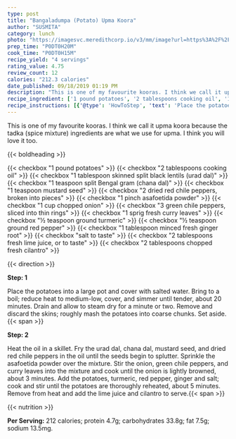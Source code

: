 ```yaml
---
type: post
title: "Bangaladumpa (Potato) Upma Koora"
author: "SUSMITA"
category: lunch
photo: "https://imagesvc.meredithcorp.io/v3/mm/image?url=https%3A%2F%2Fimages.media-allrecipes.com%2Fuserphotos%2F6765809.jpg"
prep_time: "P0DT0H20M"
cook_time: "P0DT0H15M"
recipe_yield: "4 servings"
rating_value: 4.75
review_count: 12
calories: "212.3 calories"
date_published: 09/18/2019 01:19 PM
description: "This is one of my favourite kooras. I think we call it upma koora because the tadka (spice mixture) ingredients are what we use for upma. I think you will love it too."
recipe_ingredient: ['1 pound potatoes', '2 tablespoons cooking oil', '1 tablespoon skinned split black lentils (urad dal)', '1 teaspoon split Bengal gram (chana dal)', '1 teaspoon mustard seed', '2 dried red chile peppers, broken into pieces', '1 pinch asafoetida powder', '1 cup chopped onion', '3 green chile peppers, sliced into thin rings', '1 sprig fresh curry leaves', '½ teaspoon ground turmeric', '½ teaspoon ground red pepper', '1 tablespoon minced fresh ginger root', 'salt to taste', '2 tablespoons fresh lime juice, or to taste', '2 tablespoons chopped fresh cilantro']
recipe_instructions: [{'@type': 'HowToStep', 'text': 'Place the potatoes into a large pot and cover with salted water. Bring to a boil; reduce heat to medium-low, cover, and simmer until tender, about 20 minutes. Drain and allow to steam dry for a minute or two. Remove and discard the skins; roughly mash the potatoes into coarse chunks. Set aside.\n'}, {'@type': 'HowToStep', 'text': 'Heat the oil in a skillet. Fry the urad dal, chana dal, mustard seed, and dried red chile peppers in the oil until the seeds begin to splutter. Sprinkle the asafoetida powder over the mixture. Stir the onion, green chile peppers, and curry leaves into the mixture and cook until the onion is lightly browned, about 3 minutes. Add the potatoes, turmeric, red pepper, ginger and salt; cook and stir until the potatoes are thoroughly reheated, about 5 minutes. Remove from heat and add the lime juice and cilantro to serve.\n'}]
---
```


This is one of my favourite kooras. I think we call it upma koora because the tadka (spice mixture) ingredients are what we use for upma. I think you will love it too. 

{{< boldheading >}}

{{< checkbox "1 pound potatoes" >}}
{{< checkbox "2 tablespoons cooking oil" >}}
{{< checkbox "1 tablespoon skinned split black lentils (urad dal)" >}}
{{< checkbox "1 teaspoon split Bengal gram (chana dal)" >}}
{{< checkbox "1 teaspoon mustard seed" >}}
{{< checkbox "2  dried red chile peppers, broken into pieces" >}}
{{< checkbox "1 pinch asafoetida powder" >}}
{{< checkbox "1 cup chopped onion" >}}
{{< checkbox "3  green chile peppers, sliced into thin rings" >}}
{{< checkbox "1 sprig fresh curry leaves" >}}
{{< checkbox "½ teaspoon ground turmeric" >}}
{{< checkbox "½ teaspoon ground red pepper" >}}
{{< checkbox "1 tablespoon minced fresh ginger root" >}}
{{< checkbox "salt to taste" >}}
{{< checkbox "2 tablespoons fresh lime juice, or to taste" >}}
{{< checkbox "2 tablespoons chopped fresh cilantro" >}}


{{< direction >}}

**Step: 1**

Place the potatoes into a large pot and cover with salted water. Bring to a boil; reduce heat to medium-low, cover, and simmer until tender, about 20 minutes. Drain and allow to steam dry for a minute or two. Remove and discard the skins; roughly mash the potatoes into coarse chunks. Set aside.{{< span >}}

**Step: 2**

Heat the oil in a skillet. Fry the urad dal, chana dal, mustard seed, and dried red chile peppers in the oil until the seeds begin to splutter. Sprinkle the asafoetida powder over the mixture. Stir the onion, green chile peppers, and curry leaves into the mixture and cook until the onion is lightly browned, about 3 minutes. Add the potatoes, turmeric, red pepper, ginger and salt; cook and stir until the potatoes are thoroughly reheated, about 5 minutes. Remove from heat and add the lime juice and cilantro to serve.{{< span >}}

{{< nutrition >}}

**Per Serving:** 212 calories; protein 4.7g; carbohydrates 33.8g; fat 7.5g; sodium 13.5mg.